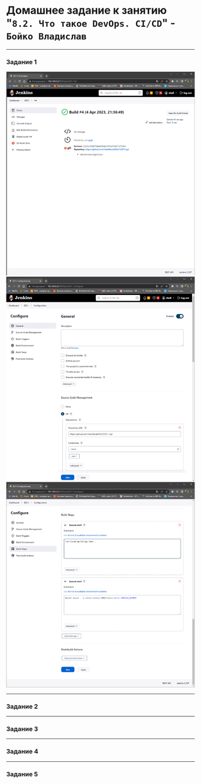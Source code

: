 # Домашнее задание к занятию "`8.2. Что такое DevOps. СI/СD`" - `Бойко Владислав`

---

### Задание 1

![1.1](https://github.com/VladiSlave2042/8.2.-DevOps.-I-/blob/main/img/1.1.png)
![1.2](https://github.com/VladiSlave2042/8.2.-DevOps.-I-/blob/main/img/1.2.png)
![1.3](https://github.com/VladiSlave2042/8.2.-DevOps.-I-/blob/main/img/1.3.png)

---

### Задание 2



---

### Задание 3


---

### Задание 4


---

### Задание 5

